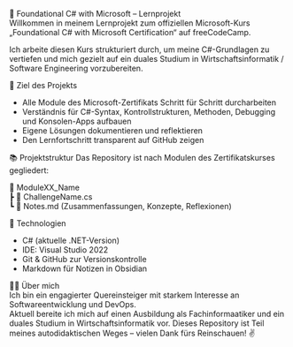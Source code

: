 📘 Foundational C# with Microsoft – Lernprojekt  
Willkommen in meinem Lernprojekt zum offiziellen Microsoft-Kurs „Foundational C# with Microsoft Certification“ auf freeCodeCamp.

Ich arbeite diesen Kurs strukturiert durch, um meine C#-Grundlagen zu vertiefen und mich gezielt auf ein duales Studium in Wirtschaftsinformatik / Software Engineering vorzubereiten.

🎯 Ziel des Projekts
- Alle Module des Microsoft-Zertifikats Schritt für Schritt durcharbeiten
- Verständnis für C#-Syntax, Kontrollstrukturen, Methoden, Debugging und Konsolen-Apps aufbauen
- Eigene Lösungen dokumentieren und reflektieren
- Den Lernfortschritt transparent auf GitHub zeigen

📚 Projektstruktur
Das Repository ist nach Modulen des Zertifikatskurses gegliedert:

📁 ModuleXX_Name  
┣ 📄 ChallengeName.cs  
┗ 📄 Notes.md (Zusammenfassungen, Konzepte, Reflexionen)

🔧 Technologien
- C# (aktuelle .NET-Version)
- IDE: Visual Studio 2022
- Git & GitHub zur Versionskontrolle
- Markdown für Notizen in Obsidian

🙋‍♂️ Über mich  
Ich bin ein engagierter Quereinsteiger mit starkem Interesse an Softwareentwicklung und DevOps.  
Aktuell bereite ich mich auf einen Ausbildung als Fachinformaatiker und ein duales Studium in Wirtschaftsinformatik vor.
Dieses Repository ist Teil meines autodidaktischen Weges – vielen Dank fürs Reinschauen! ✌️
